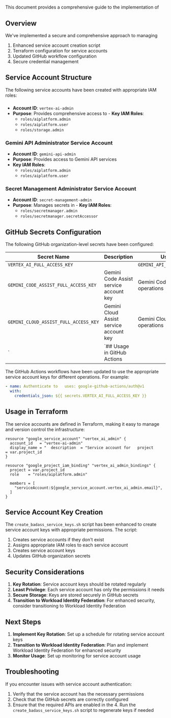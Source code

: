 #
This document provides a comprehensive guide to the implementation of
## Overview

We've implemented a secure and comprehensive approach to managing
1. Enhanced service account creation script
2. Terraform configuration for service accounts
3. Updated GitHub workflow configuration
4. Secure credential management

## Service Account Structure

The following service accounts have been created with appropriate IAM roles:

###
- **Account ID**: `vertex-ai-admin`
- **Purpose**: Provides comprehensive access to - **Key IAM Roles**:
  - `roles/aiplatform.admin`
  - `roles/aiplatform.user`
  - `roles/storage.admin`

### Gemini API Administrator Service Account

- **Account ID**: `gemini-api-admin`
- **Purpose**: Provides access to Gemini API services
- **Key IAM Roles**:
  - `roles/aiplatform.admin`
  - `roles/aiplatform.user`

### Secret Management Administrator Service Account

- **Account ID**: `secret-management-admin`
- **Purpose**: Manages secrets in - **Key IAM Roles**:
  - `roles/secretmanager.admin`
  - `roles/secretmanager.secretAccessor`

## GitHub Secrets Configuration

The following GitHub organization-level secrets have been configured:

| Secret Name                           | Description                             | Used For                                      |
| ------------------------------------- | --------------------------------------- | --------------------------------------------- |
| `VERTEX_AI_FULL_ACCESS_KEY`           | | `GEMINI_API_FULL_ACCESS_KEY`          | Gemini API service account key          | Gemini API operations                         |
| `GEMINI_CODE_ASSIST_FULL_ACCESS_KEY`  | Gemini Code Assist service account key  | Gemini Code Assist operations                 |
| `GEMINI_CLOUD_ASSIST_FULL_ACCESS_KEY` | Gemini Cloud Assist service account key | Gemini Cloud Assist operations                |
| `| `## Usage in GitHub Actions

The GitHub Actions workflows have been updated to use the appropriate service account keys for different operations. For example:

```yaml
- name: Authenticate to   uses: google-github-actions/auth@v1
  with:
    credentials_json: ${{ secrets.VERTEX_AI_FULL_ACCESS_KEY }}
```

## Usage in Terraform

The service accounts are defined in Terraform, making it easy to manage and version control the infrastructure:

```hcl
resource "google_service_account" "vertex_ai_admin" {
  account_id   = "vertex-ai-admin"
  display_name = "  description  = "Service account for   project      = var.project_id
}

resource "google_project_iam_binding" "vertex_ai_admin_bindings" {
  project = var.project_id
  role    = "roles/aiplatform.admin"

  members = [
    "serviceAccount:${google_service_account.vertex_ai_admin.email}",
  ]
}
```

## Service Account Key Creation

The `create_badass_service_keys.sh` script has been enhanced to create service account keys with appropriate permissions. The script:

1. Creates service accounts if they don't exist
2. Assigns appropriate IAM roles to each service account
3. Creates service account keys
4. Updates GitHub organization secrets

## Security Considerations

1. **Key Rotation**: Service account keys should be rotated regularly
2. **Least Privilege**: Each service account has only the permissions it needs
3. **Secure Storage**: Keys are stored securely in GitHub secrets
4. **Transition to Workload Identity Federation**: For enhanced security, consider transitioning to Workload Identity Federation

## Next Steps

1. **Implement Key Rotation**: Set up a schedule for rotating service account keys
2. **Transition to Workload Identity Federation**: Plan and implement Workload Identity Federation for enhanced security
3. **Monitor Usage**: Set up monitoring for service account usage

## Troubleshooting

If you encounter issues with service account authentication:

1. Verify that the service account has the necessary permissions
2. Check that the GitHub secrets are correctly configured
3. Ensure that the required APIs are enabled in the 4. Run the `create_badass_service_keys.sh` script to regenerate keys if needed
